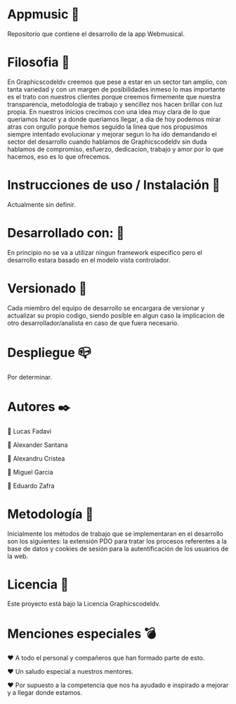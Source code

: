 # Appmusic :musical_note:
Repositorio que contiene el desarrollo de la app Webmusical.
# Filosofia :blue_book:
En Graphicscodeldv creemos que pese a estar en un sector tan amplio, con tanta variedad y con un margen de posibilidades inmeso
lo mas importante es el trato con nuestros clientes porque creemos firmemente que nuestra transparencia, metodologia de trabajo
y sencillez nos hacen brillar con luz propia. En nuestros inicios crecimos con una idea muy clara de lo que queriamos hacer
y a donde queriamos llegar, a dia de hoy podemos mirar atras con orgullo porque hemos seguido la linea que nos propusimos 
siempre intentado evolucionar y mejorar segun lo ha ido demandando el sector del desarrollo cuando hablamos de Graphicscodeldv
sin duda hablamos de compromiso, esfuerzo, dedicacion, trabajo y amor por lo que hacemos, eso es lo que ofrecemos.
# Instrucciones de uso / Instalación :bookmark_tabs:
Actualmente sin definir.
# Desarrollado con: :low_brightness:
En principio no se va a utilizar ningun framework especifico pero el desarrollo
estara basado en el modelo vista controlador.
# Versionado :file_folder:
Cada miembro del equipo de desarrollo se encargara de versionar y actualizar su propio codigo, 
siendo posible en algun caso la implicacion de otro desarrollador/analista en caso de 
que fuera necesario.
# Despliegue  :mailbox_closed:
Por determinar.
# Autores :black_nib:
:small_blue_diamond: Lucas Fadavi

:small_blue_diamond: Alexander Santana

:small_blue_diamond: Alexandru Cristea

:small_blue_diamond: Miguel Garcia

:small_blue_diamond: Eduardo Zafra

# Metodología  :wrench:
Inicialmente los métodos de trabajo que se implementaran en el desarrollo son los siguientes: 
la extensión PDO para tratar los procesos referentes a la base de datos y cookies de sesión 
para la autentificación de los usuarios de la web.

# Licencia :page_facing_up:
Este proyecto está bajo la Licencia Graphicscodeldv.
# Menciones especiales :bomb:
:hearts: A todo el personal y compañeros que han formado parte de esto.

:hearts: Un saludo especial a nuestros mentores.

:hearts: Por supuesto a la competencia que nos ha ayudado e inspirado a mejorar y 
a llegar donde estamos.
